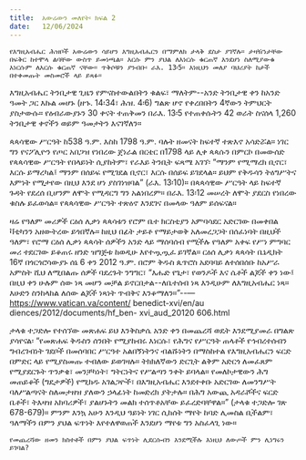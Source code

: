 ```yaml
---
title:  አውሬውን መለየት፡ ክፍል 2
date:   12/06/2024
---
```


`የእግዚአብሔር ሕዝቦች አውሬውን ሳይሆን እግዚአብሔርን በማምለክ ታላቅ ደስታ ያገኛሉ። ታዛዥነታቸው በፍቅር ከተሞላ ልባቸው ውስጥ ይመነጫል። እርሱ ምን ያህል ለእነርሱ ቁርጠኛ እንደሆነ ስለሚያውቁ እነርሱም ለእርሱ ቁርጠኛ ናቸው። ጥቅሶቹን ያንብቡ፡ ራእ. 13፡5። እነዚህን መለያ ባህሪያት ከታች በተቀመጡት መስመሮች ላይ ይጻፉ።`


እግዚአብሔር ትንቢታዊ ጊዜን የምናስተውልበትን ቁልፍ፣ ማለትም--አንድ ትንቢታዊ ቀን ከአንድ ዓመት ጋር እኩል መሆኑ (ዘኁ. 14፡34፣ ሕዝ. 4፡6) ግልጽ ሆኖ የቀረበበትን 4ኛውን ትምህርት ያስታውሱ። የዕብራውያኑን 30 ቀናት ተጠቅመን በራእ. 13፡5 የተጠቀሱትን 42 ወራት ስናሰላ 1,260 ትንቢታዊ ቀኖችን ወይም ዓመታትን እናገኛለን።

ጳጳሳዊው ሥርዓት ከ538 ዓ.ም. እስከ 1798 ዓ.ም. ባሉት ዘመናት ከፍተኛ ተጽእኖ አሳድሯል። ነገር ግን የናፖሊዮን የጦር አበጋዝ የነበረው ጀነራል በርቴር በ1798 ላይ ሊቀ ጳጳሱን በምርኮ በመውሰድ የጳጳሳዊው ሥርዓት የበላይነት ሲያከትም፣ የራእይ ትንቢት ፍጻሜ አገኘ፡ “ማንም የሚማረክ ቢኖር፣ እርሱ ይማረካል፤ ማንም በሰይፍ የሚገደል ቢኖር፣ እርሱ በሰይፍ ይገደላል። ይህም የቅዱሳን ትዕግሥትና እምነት የሚታየው በዚህ እንደ ሆነ ያስገነዝባል” (ራእ. 13፡10)። በጳጳሳዊው ሥርዓት ላይ ከፍተኛ ጉዳት የደረሰ ቢሆንም ለሞት የሚዳርግ ግን አልነበረም። በራእ. 13፡12 መሠረት ለሞት ያደርስ የነበረው ቁስሉ ይፈወሳል። የጳጳሳዊው ሥርዓት ተጽዕኖ እንደገና በመላው ዓለም ይሰፍናል።

ዛሬ የዓለም መሪዎች ርዕሰ ሊቃነ ጳጳሳቱን የሮም ቤተ ክርስቲያን አምባሳደር አድርገው በመቀበል ቫቲካንን አዘውትረው ይጎበኛሉ። ከዚህ በፊት ታይቶ የማይታወቅ አለመረጋጋት በሰፈነባት በዚህች ዓለም፣ የሮማ ርዕሰ ሊቃነ ጳጳሳት ሰዎችን አንድ ላይ ማሰባሰብ የሚችሉ የዓለም አቀፍ የሥነ ምግባር መሪ ተደርገው ይቆጠሩ ዘንድ ዝግጅቱ ከወዲሁ እየተጧጧፈ ይገኛል። ርዕሰ ሊቃነ ጳጳሳት ቤኔዲክት 16ኛ በጎርጎሮሳውያኑ ሰኔ 6 ቀን 2012 ዓ.ም. በሮም ቅዱስ ጴጥሮስ አደባባይ ለተሰበሰቡ ከአሥራ አምስት ሺህ ለሚበልጡ ሰዎች ባደረጉት ንግግር፣ “እሑድ የጌታ፣ የወንዶች እና ሴቶች ልጆች ቀን ነው፤ በዚህ ቀን ሁሉም ሰው ነጻ መሆን መቻል ይኖርበታል--ለቤተሰብ ነጻ እንዲሁም ለእግዚአብሔር ነጻ። እሁድን ስንከላከል ለሰው ልጆች ነጻነት ጥብቅና እንቆማለን።”--—https://www.vatican.va/content/ benedict-xvi/en/au diences/2012/documents/hf_ben- xvi_aud_20120 606.html

ታላቁ ተጋድሎ የተሰኘው መጽሐፍ ይህ እንቅስቃሴ አንድ ቀን በመጨረሻ ወዴት እንደሚያመራ በግልጽ ያሳየናል፡ “የመጽሐፍ ቅዱስን ሰንበት የሚያከብሩ እነርሱ፣ የሕግና የሥርዓት ጠላቶች የኅብረተሰብን ግብረገብነት ገደቦች በመሰባበር ሥርዓተ አልበኝነትንና ብልሹነትን በማስከተል የእግዚአብሔርን ፍርድ በምድር ላይ የሚያስመጡ ተብለው ይወገዛሉ። ትክክለኛውን ድርጊት ልቅም አድርጎ ለመፈጸም የሚያደርጉት ጥንቃቄ፣ መንቻካነት፣ ግትርነትና የሥልጣን ንቀት ይባላል። የመለኮታዊውን ሕግ መጠይቆች (ግዴታዎች) የሚክዱ አገልጋዮች፣ በእግዚአብሔር እንደተቀቡ አድርገው ለመንግሥት ባለሥልጣናት ስለመታዘዝ ያለውን ኃላፊነት ከመድረክ ያትታሉ። በሕግ አውጪ አዳራሾችና ፍርድ ቤቶች፣ ትእዛዝ አክባሪዎች፣ ያልሆኑትን መልክ ተሰጥቶአቸው ይፈረድባቸዋል።” (ታላቁ ተጋድሎ ገጽ 678-679)። ምንም እንኳ አሁን እንዲህ ዓይነት ነገር ሲከሰት ማየት ከባድ ሊመስል ቢችልም፣ ዓለማችን በምን ያህል ፍጥነት እየተለዋወጠች እንደሆነ ማየቱ ግን አስፈላጊ ነው።

`የመጨረሻው ዘመን ክስተቶች በምን ያህል ፍጥነት ሊደርሱብን እንደሚችሉ እነዚህ ለውጦች ምን ሊነግሩን ይገባል?`
